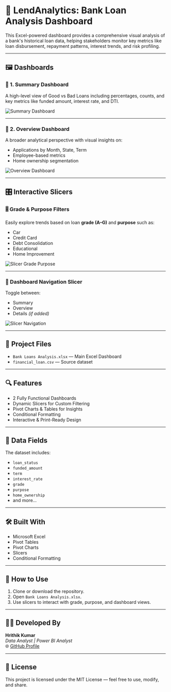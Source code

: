 # 💼 LendAnalytics: Bank Loan Analysis Dashboard

This Excel-powered dashboard provides a comprehensive visual analysis of a bank's historical loan data, helping stakeholders monitor key metrics like loan disbursement, repayment patterns, interest trends, and risk profiling.

---

## 🖼️ Dashboards

### 🔷 1. Summary Dashboard

A high-level view of Good vs Bad Loans including percentages, counts, and key metrics like funded amount, interest rate, and DTI.

![Summary Dashboard](assets/Summary%20Dashboard.png)

---

### 🔶 2. Overview Dashboard

A broader analytical perspective with visual insights on:
- Applications by Month, State, Term
- Employee-based metrics
- Home ownership segmentation

![Overview Dashboard](assets/Overview%20Dashboard.png)

---

## 🎛️ Interactive Slicers

### 🎚️ Grade & Purpose Filters

Easily explore trends based on loan **grade (A–G)** and **purpose** such as:
- Car
- Credit Card
- Debt Consolidation
- Educational
- Home Improvement

![Slicer Grade Purpose](assets/Slicer%20For%20Grade%20And%20Purpose.png)

---

### 📂 Dashboard Navigation Slicer

Toggle between:
- Summary
- Overview
- Details *(if added)*

![Slicer Navigation](assets/Slicer%20To%20Change%20The%20Dashboards.png)

---

## 📁 Project Files

- `Bank Loans Analysis.xlsx` — Main Excel Dashboard
- `financial_loan.csv` — Source dataset

---

## 🔍 Features

- 2 Fully Functional Dashboards
- Dynamic Slicers for Custom Filtering
- Pivot Charts & Tables for Insights
- Conditional Formatting
- Interactive & Print-Ready Design

---

## 📂 Data Fields

The dataset includes:
- `loan_status`
- `funded_amount`
- `term`
- `interest_rate`
- `grade`
- `purpose`
- `home_ownership`
- and more...

---

## 🛠 Built With

- Microsoft Excel
- Pivot Tables
- Pivot Charts
- Slicers
- Conditional Formatting

---

## 📌 How to Use

1. Clone or download the repository.
2. Open `Bank Loans Analysis.xlsx`.
3. Use slicers to interact with grade, purpose, and dashboard views.

---

## 👨‍💻 Developed By

**Hrithik Kumar**  
*Data Analyst | Power BI Analyst*  
🌐 [GitHub Profile](https://github.com/hrithikb-tech)

---

## 📝 License

This project is licensed under the MIT License — feel free to use, modify, and share.
